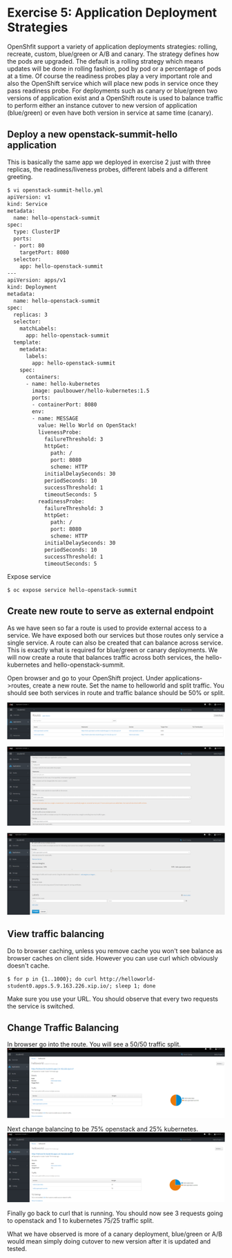 # Exercise 5: Application Deployment Strategies

OpenShfit support a variety of application deployments strategies: rolling, recreate, custom, blue/green or A/B and canary. The strategy defines how the pods are upgraded. The default is a rolling strategy which means updates will be done in rolling fashion, pod by pod or a percentage of pods at a time. Of course the readiness probes play a very important role and also the OpenShift service which will place new pods in service once they pass readiness probe. For deployments such as canary or blue/green two versions of application exist and a OpenShift route is used to balance traffic to perform either an instance cutover to new version of application (blue/green) or even have both version in service at same time (canary).

## Deploy a new openstack-summit-hello application
This is basically the same app we deployed in exercise 2 just with three replicas, the readiness/liveness probes, different labels and a different greeting.

```
$ vi openstack-summit-hello.yml
apiVersion: v1
kind: Service
metadata:
  name: hello-openstack-summit
spec:
  type: ClusterIP
  ports:
  - port: 80
    targetPort: 8080
  selector:
    app: hello-openstack-summit
---
apiVersion: apps/v1
kind: Deployment
metadata:
  name: hello-openstack-summit
spec:
  replicas: 3
  selector:
    matchLabels:
      app: hello-openstack-summit
  template:
    metadata:
      labels:
        app: hello-openstack-summit
    spec:
      containers:
      - name: hello-kubernetes
        image: paulbouwer/hello-kubernetes:1.5
        ports:
        - containerPort: 8080
        env:
        - name: MESSAGE
          value: Hello World on OpenStack!
          livenessProbe:
            failureThreshold: 3
            httpGet:
              path: /
              port: 8080
              scheme: HTTP
            initialDelaySeconds: 30
            periodSeconds: 10
            successThreshold: 1
            timeoutSeconds: 5
          readinessProbe:
            failureThreshold: 3
            httpGet:
              path: /
              port: 8080
              scheme: HTTP
            initialDelaySeconds: 30
            periodSeconds: 10
            successThreshold: 1
            timeoutSeconds: 5
```

Expose service
```
$ oc expose service hello-openstack-summit
```

## Create new route to serve as external endpoint

As we have seen so far a route is used to provide external access to a service. We have exposed both our services but those routes only service a single service. A route can also be created that can balance across service. This is exactly what is required for blue/green or canary deployments. We will now create a route that balances traffic across both services, the hello-kubernetes and hello-openstack-summit.

Open browser and go to your OpenShift project. Under applications->routes, create a new route. Set the name to helloworld and split traffic. You should see both services in route and traffic balance should be 50% or split.

![](images/app_deployment_1.PNG)

![](images/app_deployment_2.PNG)

![](images/app_deployment_3.PNG)

## View traffic balancing

Do to browser caching, unless you remove cache you won't see balance as browser caches on client side. However you can use curl which obviously doesn't cache.

```
$ for p in {1..1000}; do curl http://helloworld-student0.apps.5.9.163.226.xip.io/; sleep 1; done
```

Make sure you use your URL. You should observe that every two requests the service is switched. 

## Change Traffic Balancing

In browser go into the route. You will see a 50/50 traffic split.
![](images/app_deployment_4.PNG)

Next change balancing to be 75% openstack and 25% kubernetes.
![](images/app_deployment_5.PNG)

Finally go back to curl that is running. You should now see 3 requests going to openstack and 1 to kubernetes 75/25 traffic split.

What we have observed is more of a canary deployment, blue/green or A/B would mean simply doing cutover to new version after it is updated and tested.


